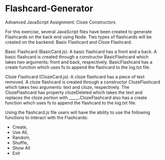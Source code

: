# Flashcard-Generator

Advanced JavaScript Assignment: Cloze Constructors

For this exercise, several JavaScript files have been created to generate Flashcards on the back end using Node.  Two types of flashcards will be created on the backend: Basic Flashcard and Cloze Flashcard.

Basic Flashcard (BasicCard.js): A basic flashcard has a front and a back. A basic flashcard is created through a constructor BasicFlashcard which takes two arguments: front and back, respectively. BasicFlashcard has a create function which uses fs to append the flashcard to the log.txt file.

Cloze Flashcard (ClozeCard.js): A cloze flashcard has a piece of text removed. A cloze flashcard is created through a constructor ClozeFlashcard which takes two arguments: text and cloze, respectively. The ClozeFlashcard has property clozeDeleted which takes the text and replaces the cloze portion with _____.ClozeFlashcard also has a create function which uses fs to append the flashcard to the log.txt file.

Using the flashcard.js file users will have the ability to use the following functions to interact with the Flashcards: 
* Create, 
* Use All, 
* Random, 
* Shuffle, 
* Show All
* Exit


